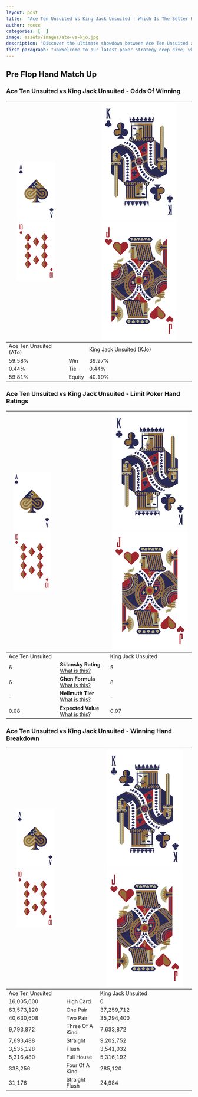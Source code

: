```yaml
---
layout: post
title:  "Ace Ten Unsuited Vs King Jack Unsuited | Which Is The Better Hand In Poker? A Complete Guide"
author: reece
categories: [  ]
image: assets/images/ato-vs-kjo.jpg
description: "Discover the ultimate showdown between Ace Ten Unsuited and King Jack Unsuited in poker! Uncover the odds, strategies, and scenarios where one hand triumphs over the other. Get ready to up your poker game with this thrilling analysis."
first_paragraph: "<p>Welcome to our latest poker strategy deep dive, where we're pitting two distinct hands against each other in a high-stakes showdown: Ace Ten Unsuited vs King Jack Unsuited.</p><p>In the dynamic world of poker, every decision counts, and knowing which hand holds the upper hand is key to your success at the table.</p><p>In this article, we'll dissect these two hands, explore the scenarios where one dominates the other, and equip you with the knowledge to make strategic choices that can tip the odds in your favor.</p><p>Get ready to unravel the intriguing dynamics of these poker hands and elevate your game to new heights.</p>"
---
```




[comment]: # (sp0)

## Pre Flop Hand Match Up

<div class="table hand-ratings" markdown="1"> 



### Ace Ten Unsuited vs King Jack Unsuited - Odds Of Winning


    
| ![image info](assets/images/hand1/A.png) ![image info](assets/images/hand1/To.png) |  | ![image info](assets/images/hand2/K.png) ![image info](assets/images/hand2/Jo.png) |
| -------- | -------- | -------- |
| Ace Ten Unsuited (ATo) |  | King Jack Unsuited (KJo) |
| 59.58% | Win | 39.97% |
| 0.44% | Tie | 0.44% |
| 59.81% | Equity | 40.19% |




[comment]: # (sp1)



### Ace Ten Unsuited vs King Jack Unsuited - Limit Poker Hand Ratings


    
| ![image info](assets/images/hand1/A.png) ![image info](assets/images/hand1/To.png) |  | ![image info](assets/images/hand2/K.png) ![image info](assets/images/hand2/Jo.png) |
| -------- | -------- | -------- |
| Ace Ten Unsuited |  | King Jack Unsuited |
| 6 | **Sklansky Rating** [What is this?](/sklansky-rating-explained) | 5 |
| 6 | **Chen Formula** [What is this?](/chen-formula-explained) | 8 |
| - | **Hellmuth Tier** [What is this?](/Hellmuth-tier-explained) | - |
| 0.08 | **Expected Value** [What is this?](/expected-value-explained) | 0.07 |




[comment]: # (sp2)



### Ace Ten Unsuited vs King Jack Unsuited - Winning Hand Breakdown


    
| ![image info](assets/images/hand1/A.png) ![image info](assets/images/hand1/To.png) |  | ![image info](assets/images/hand2/K.png) ![image info](assets/images/hand2/Jo.png) |
| -------- | -------- | -------- |
| Ace Ten Unsuited |  | King Jack Unsuited |
| 16,005,600 | High Card | 0 |
| 63,573,120 | One Pair | 37,259,712 |
| 40,630,608 | Two Pair | 35,294,400 |
| 9,793,872 | Three Of A Kind | 7,633,872 |
| 7,693,488 | Straight | 9,202,752 |
| 3,535,128 | Flush | 3,541,032 |
| 5,316,480 | Full House | 5,316,192 |
| 338,256 | Four Of A Kind | 285,120 |
| 31,176 | Straight Flush | 24,984 |




[comment]: # (sp3)



</div>

[comment]: # (sp4)



[comment]: # (sp5)

